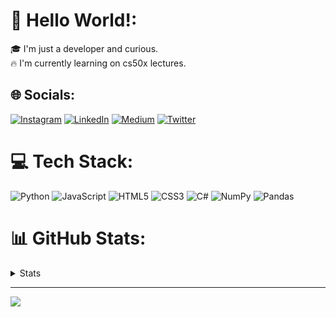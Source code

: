 # 💫 Hello World!:
🎓 I'm just a developer and curious.<br>🔥 I'm currently learning on cs50x lectures.


## 🌐 Socials:
[![Instagram](https://img.shields.io/badge/Instagram-%23E4405F.svg?logo=Instagram&logoColor=white)](https://instagram.com/cemalsezerx) [![LinkedIn](https://img.shields.io/badge/LinkedIn-%230077B5.svg?logo=linkedin&logoColor=white)](https://linkedin.com/in/cemal-sezer) [![Medium](https://img.shields.io/badge/Medium-12100E?logo=medium&logoColor=white)](https://medium.com/@cemalsezer) [![Twitter](https://img.shields.io/badge/Twitter-%231DA1F2.svg?logo=Twitter&logoColor=white)](https://twitter.com/cemalsezerx) 

# 💻 Tech Stack:
![Python](https://img.shields.io/badge/python-3670A0?style=for-the-badge&logo=python&logoColor=ffdd54) ![JavaScript](https://img.shields.io/badge/javascript-%23323330.svg?style=for-the-badge&logo=javascript&logoColor=%23F7DF1E) ![HTML5](https://img.shields.io/badge/html5-%23E34F26.svg?style=for-the-badge&logo=html5&logoColor=white) ![CSS3](https://img.shields.io/badge/css3-%231572B6.svg?style=for-the-badge&logo=css3&logoColor=white) ![C#](https://img.shields.io/badge/c%23-%23239120.svg?style=for-the-badge&logo=c-sharp&logoColor=white) ![NumPy](https://img.shields.io/badge/numpy-%23013243.svg?style=for-the-badge&logo=numpy&logoColor=white) ![Pandas](https://img.shields.io/badge/pandas-%23150458.svg?style=for-the-badge&logo=pandas&logoColor=white)

# 📊 GitHub Stats:
<details>
 <summary>Stats</summary>

![](https://github-readme-stats.vercel.app/api?username=cemalsezer&theme=gotham&hide_border=true&include_all_commits=false&count_private=false)<br/>
![](https://github-readme-streak-stats.herokuapp.com/?user=cemalsezer&theme=gotham&hide_border=true)<br/>
![](https://github-readme-stats.vercel.app/api/top-langs/?username=cemalsezer&theme=gotham&hide_border=true&include_all_commits=false&count_private=false&layout=compact)
</details>

---
[![](https://visitcount.itsvg.in/api?id=cemalsezer&icon=0&color=1)](https://visitcount.itsvg.in)
